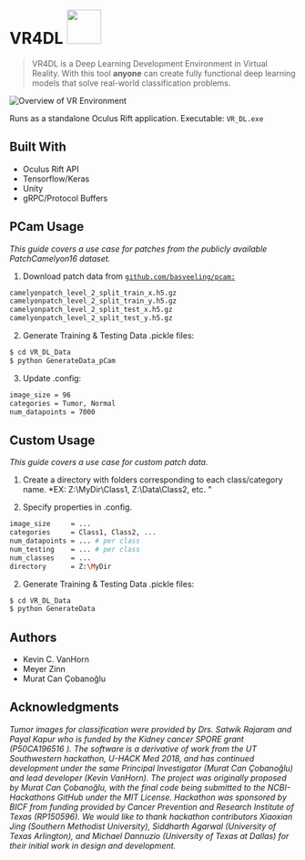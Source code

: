 # VR4DL <img src="https://raw.githubusercontent.com/Cobanoglu-Lab/VR4DL/master/VR_DL_Data/Repo/vr_icon_.png" width="60">
 > VR4DL is a Deep Learning Development Environment in Virtual Reality. With this tool **anyone** can create fully functional deep learning models that solve real-world classification problems.

![Overview of VR Environment](https://raw.githubusercontent.com/Cobanoglu-Lab/VR4DL/master/VR_DL_Data/Repo/Figure_Overview.png)

Runs as a standalone Oculus Rift application. Executable: `VR_DL.exe`
 
## Built With
* Oculus Rift API
* Tensorflow/Keras
* Unity
* gRPC/Protocol Buffers

## PCam Usage
*This guide covers a use case for patches from the publicly available PatchCamelyon16 dataset.*

1. Download patch data from [`github.com/basveeling/pcam:`](github.com/basveeling/pcam) 
 ```sh
 camelyonpatch_level_2_split_train_x.h5.gz
 camelyonpatch_level_2_split_train_y.h5.gz
 camelyonpatch_level_2_split_test_x.h5.gz
 camelyonpatch_level_2_split_test_y.h5.gz
 ```
 2. Generate Training & Testing Data .pickle files:
 ```sh
 $ cd VR_DL_Data
 $ python GenerateData_pCam
 ```
 3. Update .config:
 ```sh
 image_size = 96
 categories = Tumor, Normal
 num_datapoints = 7000
 ```
 
 ## Custom Usage
*This guide covers a use case for custom patch data.*
1. Create a directory with folders corresponding to each class/category name.
*EX: Z:\MyDir\Class1, Z:\Data\Class2, etc. "

1. Specify properties in .config.
 ```sh
 image_size     = ...
 categories     = Class1, Class2, ...
 num_datapoints = ... # per class
 num_testing    = ... # per class
 num_classes    = ...
 directory      = Z:\MyDir
 ```

2. Generate Training & Testing Data .pickle files:
 ```sh
 $ cd VR_DL_Data
 $ python GenerateData
 ```

## Authors
* Kevin C. VanHorn
* Meyer Zinn
* Murat Can Çobanoğlu

## Acknowledgments
*Tumor images for classification were provided by Drs. Satwik Rajaram and Payal Kapur who is funded by the Kidney cancer SPORE grant (P50CA196516 ). The software is a derivative of work from the UT Southwestern hackathon, U-HACK Med 2018, and has continued development under the same Principal Investigator (Murat Can Çobanoğlu) and lead developer (Kevin VanHorn). The project was originally proposed by Murat Can Çobanoğlu, with the final code being submitted to the NCBI-Hackathons GitHub under the MIT License. Hackathon was sponsored by BICF from funding provided by Cancer Prevention and Research Institute of Texas (RP150596). We would like to thank hackathon contributors Xiaoxian Jing (Southern Methodist University), Siddharth Agarwal (University of Texas Arlington), and Michael Dannuzio (University of Texas at Dallas) for their initial work in design and development.*
